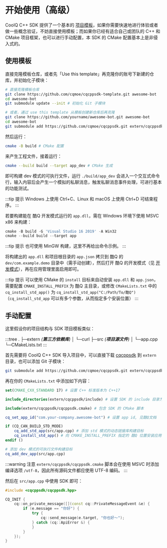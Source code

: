 # 开始使用（高级）

CoolQ C++ SDK 提供了一个基本的 [项目模板](https://github.com/cqmoe/cqcppsdk-template)，如果你需要快速地进行体验或者做一些概念验证，不妨直接使用模板；而如果你已经有适合自己或团队的 C++ 和 CMake 项目框架，也可以进行手动配置，本 SDK 的 CMake 配置基本上是非侵入式的。

## 使用模板

直接克隆模板仓库，或者先「Use this template」再克隆你的账号下新建的仓库，并初始化子模块：

```bash
# 直接克隆模板仓库
git clone https://github.com/cqmoe/cqcppsdk-template.git awesome-bot
cd awesome-bot
git submodule update --init # 初始化 Git 子模块

# 或者，通过 use this template 从模板创建新仓库后再克隆
git clone https://github.com/yourname/awesome-bot.git awesome-bot
cd awesome-bot
git submodule add https://github.com/cqmoe/cqcppsdk.git extern/cqcppsdk # 添加 Git 子模块
```

然后运行：

```bash
cmake -B build # CMake 配置
```

来产生工程文件，接着运行：

```bash
cmake --build build --target app_dev # CMake 生成
```

即可构建 dev 模式的可执行文件，运行 `./build/app_dev` 会进入一个交互式命令行，输入内容后会产生一个模拟的私聊消息，触发私聊消息事件处理，可进行基本的功能测试。

:::tip 提示
Windows 上使用 Ctrl+C、Linux 和 macOS 上使用 Ctrl+D 可结束程序。
:::

若要构建能在 酷Q 开发模式运行的 `app.dll`，需在 Windows 环境下使用 MSVC x86 来构建：

```powershell
cmake -B build -G 'Visual Studio 16 2019' -A Win32
cmake --build build --target app
```

:::tip 提示
也可使用 MinGW 构建，这里不再给出命令示例。
:::

将构建出的 `app.dll` 和项目根目录的 `app.json` 拷贝到 酷Q 的 `dev/com.example.demo` 目录中（需手动创建），然后打开 酷Q 的开发模式（见 [开发模式](https://docs.cqp.im/dev/v9/devmode/)），再在应用管理里面启用即可。

:::tip 提示
可以使用 CMake 的 `install` 目标来自动安装 `app.dll` 和 `app.json`，需要配置 `CMAKE_INSTALL_PREFIX` 为 酷Q 主目录，或修改 `CMakeLists.txt` 中的 `cq_install_std_app()` 为 `cq_install_std_app("C:/Path/To/酷Q")`（`cq_install_std_app` 可以有多个参数，从而指定多个安装位置）
:::

## 手动配置

这里假设你的项目结构与 SDK 项目模板类似：

:::tree
.
├─extern _(**第三方依赖库**)_
│  └─curl
├─src _(**项目源文件**)_
│  └─app.cpp
└─CMakeLists.txt
:::

首先需要将 CoolQ C++ SDK 导入项目中，可以直接下载 [cqcppsdk](https://github.com/cqmoe/cqcppsdk) 到 `extern` 目录，也可以添加 Git 子模块：

```bash
git submodule add https://github.com/cqmoe/cqcppsdk.git extern/cqcppsdk
```

再在你的 `CMakeLists.txt` 中添加如下内容：

```cmake
set(CMAKE_CXX_STANDARD 17) # 设置 C++ 标准版本为 C++17

include_directories(extern/cqcppsdk/include) # 设置 SDK 的 include 目录为包含目录

include(extern/cqcppsdk/cqcppsdk.cmake) # 包含 SDK 的 CMake 脚本

cq_set_app_id("com.your-company.awesome-bot") # 设置 app id, 见酷Q文档

if (CQ_CAN_BUILD_STD_MODE)
    cq_add_std_app(src/app.cpp) # 添加 std 模式的动态链接库构建目标
    cq_install_std_app() # 向 CMAKE_INSTALL_PREFIX 指定的 酷Q 位置安装应用
endif ()

# 添加 dev 模式的可执行文件构建目标
cq_add_dev_app(src/app.cpp)
```

:::warning 注意
`extern/cqcppsdk/cqcppsdk.cmake` 脚本会在使用 MSVC 时添加编译选项 `/utf-8`，因此所有源码文件都应使用 UTF-8 编码。
:::

然后在 `src/app.cpp` 中使用 SDK 即可：

```cpp
#include <cqcppsdk/cqcppsdk.hpp>

CQ_INIT {
    cq::on_private_message([](const cq::PrivateMessageEvent &e) {
        if (e.message == "你好") {
            try {
                cq::send_message(e.target, "你也好～");
            } catch (cq::ApiError &) {
            }
        }
    });
}
```
